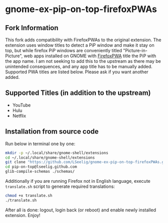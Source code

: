 # gnome-ex-pip-on-top-firefoxPWAs
## Fork Information
This fork adds compatibility with FirefoxPWAs to the original extension. The extension uses window titles to detect a PiP window and make it stay on top, but while firefox PiP windows are conveniently titled "Picture-in-Picture", web apps installed on GNOME with [FirefoxPWA](https://github.com/filips123/PWAsForFirefox/issues/341) title the PiP with the app name. I am not seeking to add this to the upstream as there may be unintended consequences, and any app title has to be manually added. Supported PWA titles are listed below. Please ask if you want another added.
## Supported Titles (in addition to the upstream)
- YouTube
- Hulu
- Netflix
## Installation from source code
Run below in terminal one by one:
```sh
mkdir -p ~/.local/share/gnome-shell/extensions
cd ~/.local/share/gnome-shell/extensions
git clone "https://github.com/LSeelig/gnome-ex-pip-on-top-firefoxPWAs.git" "pip-on-top@lseelig.github.com"
cd pip-on-top@lseelig.github.com
glib-compile-schemas ./schemas/
```
Additionally if you are running Firefox not in English language, execute `translate.sh` script to generate required translations:
```sh
chmod +x translate.sh
./translate.sh
```

After all is done: logout, login back (or reboot) and enable newly installed extension. Enjoy!
